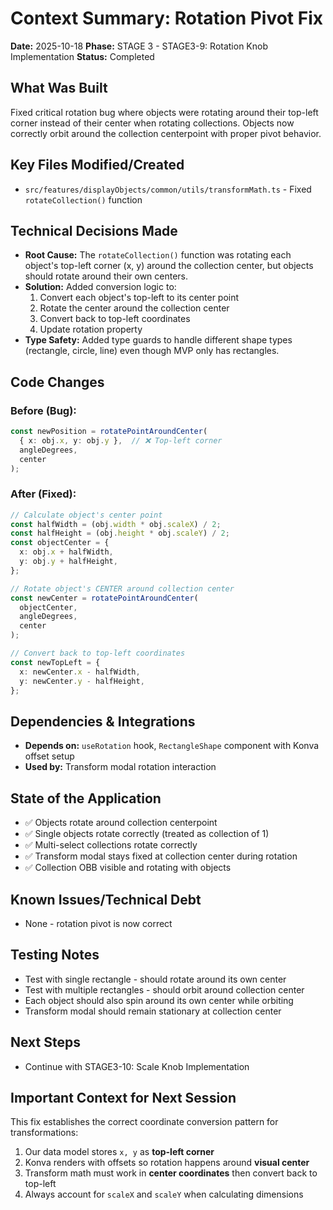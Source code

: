 # Context Summary: Rotation Pivot Fix
**Date:** 2025-10-18
**Phase:** STAGE 3 - STAGE3-9: Rotation Knob Implementation
**Status:** Completed

## What Was Built
Fixed critical rotation bug where objects were rotating around their top-left corner instead of their center when rotating collections. Objects now correctly orbit around the collection centerpoint with proper pivot behavior.

## Key Files Modified/Created
- `src/features/displayObjects/common/utils/transformMath.ts` - Fixed `rotateCollection()` function

## Technical Decisions Made
- **Root Cause:** The `rotateCollection()` function was rotating each object's top-left corner (x, y) around the collection center, but objects should rotate around their own centers.
- **Solution:** Added conversion logic to:
  1. Convert each object's top-left to its center point
  2. Rotate the center around the collection center
  3. Convert back to top-left coordinates
  4. Update rotation property
- **Type Safety:** Added type guards to handle different shape types (rectangle, circle, line) even though MVP only has rectangles.

## Code Changes

### Before (Bug):
```typescript
const newPosition = rotatePointAroundCenter(
  { x: obj.x, y: obj.y },  // ❌ Top-left corner
  angleDegrees,
  center
);
```

### After (Fixed):
```typescript
// Calculate object's center point
const halfWidth = (obj.width * obj.scaleX) / 2;
const halfHeight = (obj.height * obj.scaleY) / 2;
const objectCenter = {
  x: obj.x + halfWidth,
  y: obj.y + halfHeight,
};

// Rotate object's CENTER around collection center
const newCenter = rotatePointAroundCenter(
  objectCenter,
  angleDegrees,
  center
);

// Convert back to top-left coordinates
const newTopLeft = {
  x: newCenter.x - halfWidth,
  y: newCenter.y - halfHeight,
};
```

## Dependencies & Integrations
- **Depends on:** `useRotation` hook, `RectangleShape` component with Konva offset setup
- **Used by:** Transform modal rotation interaction

## State of the Application
- ✅ Objects rotate around collection centerpoint
- ✅ Single objects rotate correctly (treated as collection of 1)
- ✅ Multi-select collections rotate correctly
- ✅ Transform modal stays fixed at collection center during rotation
- ✅ Collection OBB visible and rotating with objects

## Known Issues/Technical Debt
- None - rotation pivot is now correct

## Testing Notes
- Test with single rectangle - should rotate around its own center
- Test with multiple rectangles - should orbit around collection center
- Each object should also spin around its own center while orbiting
- Transform modal should remain stationary at collection center

## Next Steps
- Continue with STAGE3-10: Scale Knob Implementation

## Important Context for Next Session
This fix establishes the correct coordinate conversion pattern for transformations:
1. Our data model stores `x, y` as **top-left corner**
2. Konva renders with offsets so rotation happens around **visual center**
3. Transform math must work in **center coordinates** then convert back to top-left
4. Always account for `scaleX` and `scaleY` when calculating dimensions

